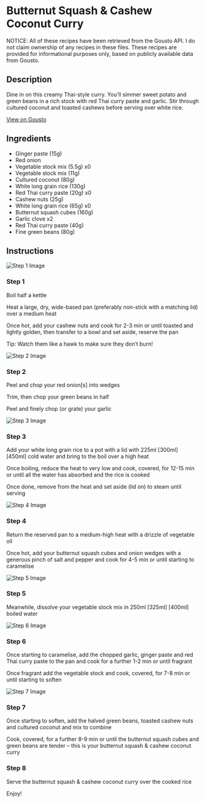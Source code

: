 # Butternut Squash & Cashew Coconut Curry

NOTICE: All of these recipes have been retrieved from the Gousto API. I do not claim ownership of any recipes in these files. These recipes are provided for informational purposes only, based on publicly available data from Gousto.

## Description

Dine in on this creamy Thai-style curry. You’ll simmer sweet potato and green beans in a rich stock with red Thai curry paste and garlic. Stir through cultured coconut and toasted cashews before serving over white rice.

[View on Gousto](https://www.gousto.co.uk/recipes/cookbook/squash-cashew-coconut-curry-v)

## Ingredients

- Ginger paste (15g)
- Red onion
- Vegetable stock mix (5.5g) x0
- Vegetable stock mix (11g)
- Cultured coconut (80g)
- White long grain rice (130g)
- Red Thai curry paste (20g) x0
- Cashew nuts (25g)
- White long grain rice (65g) x0
- Butternut squash cubes (160g)
- Garlic clove x2
- Red Thai curry paste (40g)
- Fine green beans (80g)

## Instructions

![Step 1 Image](https://production-media.gousto.co.uk/cms/recipe-step-image/Step-1-1674556295253-x200.jpg)

### Step 1

Boil half a kettle

Heat a large, dry, wide-based pan (preferably non-stick with a matching lid) over a medium heat

Once hot, add your cashew nuts and cook for 2-3 min or until toasted and lightly golden, then transfer to a  bowl and set aside, reserve the pan

Tip: Watch them like a hawk to make sure they don’t burn!

![Step 2 Image](https://production-media.gousto.co.uk/cms/recipe-step-image/Step-2-1674556307927-x200.jpg)

### Step 2

Peel and chop your red onion[s] into wedges

Trim, then chop your green beans in half

Peel and finely chop (or grate) your garlic

![Step 3 Image](https://production-media.gousto.co.uk/cms/recipe-step-image/Step-3-1674556315995-x200.jpg)

### Step 3

Add your white long grain rice to a pot with a lid with 225ml <span class="text-purple">[300ml] </span><span class="text-danger">[450ml]</span> cold water and bring to the boil over a high heat

Once boiling, reduce the heat to very low and cook, covered, for 12-15 min or until all the water has absorbed and the rice is cooked

Once done, remove from the heat and set aside (lid on) to steam until serving

![Step 4 Image](https://production-media.gousto.co.uk/cms/recipe-step-image/Step-4-1674556320525-x200.jpg)

### Step 4

Return the reserved pan to a medium-high heat with a drizzle of vegetable oil

Once hot, add your butternut squash cubes and onion wedges with a generous pinch of salt and pepper and cook for 4-5 min or until starting to caramelise

![Step 5 Image](https://production-media.gousto.co.uk/cms/recipe-step-image/Step-5-1674556325565-x200.jpg)

### Step 5

Meanwhile, dissolve your vegetable stock mix in 250ml <span class="text-purple">[325ml]</span> <span class="text-danger">[400ml]</span> boiled water

![Step 6 Image](https://production-media.gousto.co.uk/cms/recipe-step-image/Step-6-1674556331370-x200.jpg)

### Step 6

Once starting to caramelise, add the chopped garlic, ginger paste and red Thai curry paste to the pan and cook for a further 1-2 min or until fragrant

Once fragrant add the vegetable stock and cook, covered, for 7-8 min or until starting to soften

![Step 7 Image](https://production-media.gousto.co.uk/cms/recipe-step-image/Step-7-1674556338378-x200.jpg)

### Step 7

Once starting to soften, add the halved green beans, toasted cashew nuts and cultured coconut and mix to combine

Cook, covered, for a further 8-9 min or until the butternut squash cubes and green beans are tender – this is your butternut squash & cashew coconut curry

### Step 8

Serve the butternut squash & cashew coconut curry over the cooked rice

Enjoy!

